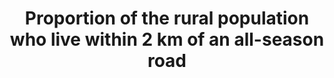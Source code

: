 ---
data_non_statistical: true
goal_meta_link: http://unstats.un.org/sdgs/files/metadata-compilation/Metadata-Goal-9.pdf
goal_meta_link_page: 2
graph: null
graph_status_notes: checking
graph_title: Proportion of the rural population who live within 2 km of an all-season
  road
graph_type: null
graph_type_description: null
has_metadata: false
indicator: 9.1.1
indicator_name: Proportion of the rural population who live within 2 km of an all-season
  road
indicator_variable: null
layout: indicator
permalink: /9-1-1/
published: true
reporting_status: notstarted
sdg_goal: 9
source_notes: null
source_title: null
target: Develop quality, reliable, sustainable and resilient infrastructure, including
  regional and transborder infrastructure, to support economic development and human
  well-being, with a focus on affordable and equitable access for all.
target_id: '9.1'
title: Proportion of the rural population who live within 2 km of an all-season road
un_custodial_agency: 'World Bank (Partnering Agencies: UNEP, UNECE)'
un_designated_tier: '3'
variable_description: null
variable_notes: null
---
